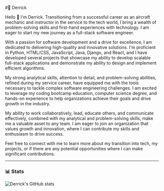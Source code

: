 #🏽 Derrick 

Hello 👋 I'm Derrick. Transitioning from a successful career as an aircraft mechanic and instructor in the service to the tech world, I bring a wealth of problem-solving skills and first-hand experiences with technology. I am eager to start my new journey as a full-stack software engineer.

With a passion for software development and a drive for excellence, I am dedicated to delivering high-quality and innovative solutions. I'm proficient in Python, HTML/CSS, JavaScript, Java, Django, and React, and I have developed several projects that showcase my ability to develop scalable full-stack applications and demonstrate my ability to design and implement efficient algorithms.

My strong analytical skills, attention to detail, and problem-solving abilities, refined during my service career, have equipped me with the tools necessary to tackle complex software engineering challenges. I am excited to leverage my coding bootcamp education, computer science degree, and hands-on experience to help organizations achieve their goals and drive growth in the industry.

My ability to work collaboratively, lead, educate others, and communicate effectively, combined with my analytical and problem-solving skills, make me a valuable asset to any team. I am eager to join an organization that values growth and innovation, where I can contribute my skills and enthusiasm to drive success.

Feel free to connect with me to learn more about my transition into tech, my projects, or if there are any potential opportunities where I can make significant contributions.


---




### 📊 Stats

![Derrick's GitHub stats](https://github-readme-stats.vercel.app/api?username=sancdd01&show_icons=true&theme=github_dark)


#



